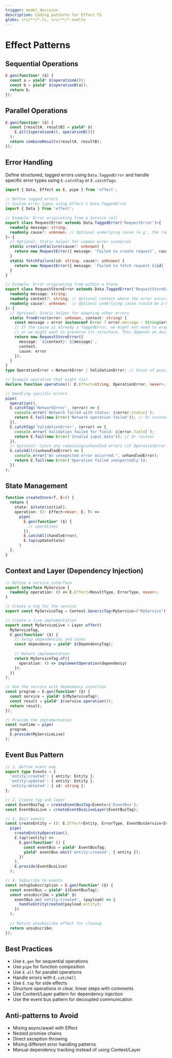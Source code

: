 ```yaml
---
trigger: model_decision
description: Coding patterns for Effect TS
globs: src/**/*.ts, src/**/*.svelte
--- 
```

# Effect Patterns

## Sequential Operations

```typescript
E.gen(function* ($) {
  const a = yield* $(operationA());
  const b = yield* $(operationB(a));
  return b;
});
```

## Parallel Operations

```typescript
E.gen(function* ($) {
  const [resultA, resultB] = yield* $(
    E.all([operationA(), operationB()])
  );
  return combineResults(resultA, resultB);
});
```

## Error Handling

Define structured, tagged errors using `Data.TaggedError` and handle specific error types using `E.catchTag` or `E.catchTags`.

```typescript
import { Data, Effect as E, pipe } from 'effect';
    
// Define tagged errors
// Custom error types using Effect's Data.TaggedError
import { Data } from 'effect';

// Example: Error originating from a Service call
export class RequestError extends Data.TaggedError('RequestError')<{
  readonly message: string;
  readonly cause?: unknown; // Optional underlying cause (e.g., the raw Holochain error)
}> {
  // Optional: Static helper for common error scenarios
  static creationFailure(cause?: unknown) {
    return new RequestError({ message: 'Failed to create request', cause });
  }
  static fetchFailure(id: string, cause?: unknown) {
    return new RequestError({ message: `Failed to fetch request ${id}`, cause });
  }
}

// Example: Error originating from within a Store
export class RequestStoreError extends Data.TaggedError('RequestStoreError')<{
  readonly message: string;
  readonly context?: string; // Optional context where the error occurred
  readonly cause?: unknown;  // Optional underlying cause (could be a RequestError)
}> {
  // Optional: Static helper for adapting other errors
  static fromError(error: unknown, context: string) {
    const message = error instanceof Error ? error.message : String(error);
    // If the cause is already a TaggedError, we might not need to wrap it again,
    // or we might want to preserve its structure. This depends on desired granularity.
    return new RequestStoreError({
      message: `${context}: ${message}`,
      context,
      cause: error
    });
  }
}
type OperationError = NetworkError | ValidationError; // Union of possible errors

// Example operation that might fail
declare function operation(): E.Effect<string, OperationError, never>;

// Handling specific errors
pipe(
  operation(),
  E.catchTag('NetworkError', (error) => {
    console.error(`Network failed with status: ${error.status}`);
    return E.fail(new Error('Network operation failed')); // Or recover with E.succeed
  }),
  E.catchTag('ValidationError', (error) => {
    console.error(`Validation failed for field: ${error.field}`);
    return E.fail(new Error('Invalid input data')); // Or recover
  }),
  // Optional: Catch any remaining/unhandled errors (if OperationError wasn't exhaustive or for mapping)
  E.catchAll((unhandledError) => {
    console.error("An unexpected error occurred:", unhandledError);
    return E.fail(new Error('Operation failed unexpectedly'));
  })
);
```

## State Management

```typescript
function createStore<T, E>() {
  return {
    state: $state(initial),
    operation: (): Effect<never, E, T> =>
      pipe(
        E.gen(function* ($) {
          // operations
        }),
        E.catchAll(handleError),
        E.tap(updateState)
      )
  };
}
```

## Context and Layer (Dependency Injection)

```typescript
// Define a service interface
export interface MyService {
  readonly operation: () => E.Effect<ResultType, ErrorType, never>;
}

// Create a tag for the service
export const MyServiceTag = Context.GenericTag<MyService>("MyService");

// Create a live implementation
export const MyServiceLive = Layer.effect(
  MyServiceTag,
  E.gen(function* ($) {
    // Setup dependencies and state
    const dependency = yield* $(DependencyTag);
    
    // Return implementation
    return MyServiceTag.of({
      operation: () => implementOperation(dependency)
    });
  })
);

// Use the service with dependency injection
const program = E.gen(function* ($) {
  const service = yield* $(MyServiceTag);
  const result = yield* $(service.operation());
  return result;
});

// Provide the implementation
const runtime = pipe(
  program,
  E.provide(MyServiceLive)
);
```

## Event Bus Pattern

```typescript
// 1. Define event map
export type Events = {
  'entity:created': { entity: Entity };
  'entity:updated': { entity: Entity };
  'entity:deleted': { id: string };
};

// 2. Create tag and layer
const EventBusTag = createEventBusTag<Events>('EventBus');
const EventBusLive = createEventBusLiveLayer(EventBusTag);

// 3. Emit events
const createEntity = (): E.Effect<Entity, ErrorType, EventBusService<Events>> =>
  pipe(
    createEntityOperation(),
    E.tap((entity) => 
      E.gen(function* () {
        const eventBus = yield* EventBusTag;
        yield* eventBus.emit('entity:created', { entity });
      })
    ),
    E.provide(EventBusLive)
  );

// 4. Subscribe to events
const setupSubscription = E.gen(function* ($) {
  const eventBus = yield* $(EventBusTag);
  const unsubscribe = yield* $(
    eventBus.on('entity:created', (payload) => {
      handleEntityCreated(payload.entity);
    })
  );
  
  // Return unsubscribe effect for cleanup
  return unsubscribe;
});
```

## Best Practices

- Use `E.gen` for sequential operations
- Use `pipe` for function composition
- Use `E.all` for parallel operations
- Handle errors with `E.catchAll`
- Use `E.tap` for side effects
- Structure operations in clear, linear steps with comments
- Use Context/Layer pattern for dependency injection
- Use the event bus pattern for decoupled communication

## Anti-patterns to Avoid

- Mixing async/await with Effect
- Nested promise chains
- Direct exception throwing
- Mixing different error handling patterns
- Manual dependency tracking instead of using Context/Layer
